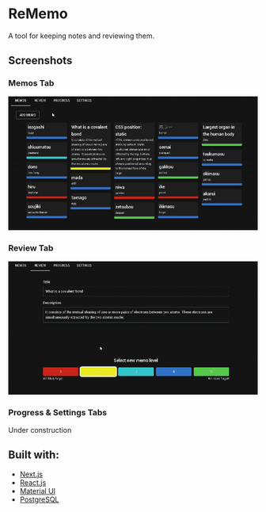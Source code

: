 # ReMemo

A tool for keeping notes and reviewing them.

## Screenshots

### Memos Tab

<img src="screenshots/memos_tab.png">

### Review Tab

<img src="screenshots/review_tab.png">

### Progress & Settings Tabs

Under construction

## Built with:

- [Next.js](https://nextjs.org/)
- [React.js](https://reactjs.org/)
- [Material UI](https://mui.com/)
- [PostgreSQL](https://www.postgresql.org/)
